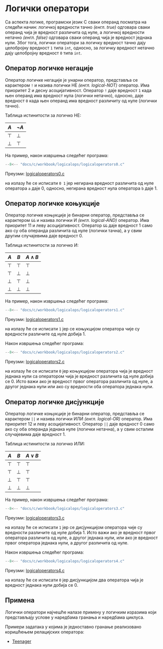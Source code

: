 # Логички оператори

Са аспекта логике, програмски језик C сваки операнд посматра на следећи начин:
логичкој вредности тачно *(енгл. true)* одговара сваки операнд чија је
вредност различита од нуле, а логичкој вредности нетачно *(енгл. false)*
одговара сваки операнд чија је вредност једнака нули. Због тога, логички
оператори за логичку вредност тачно дају целобројну вредност `1` типа `int`,
односно, за логичку вредност нетачно дају целобројну вредност `0` типа `int`.

## Оператор логичке негације

Оператор логичке негације је унарни оператор, представља се карактером `!` и
назива логички НЕ *(енгл. logical-NOT)* оператор. Има приоритет 2 и десну
асоцијативност. Оператор `!` даје вредност `1` када њен операнд има вредност
нула (логички нетачно), односно, даје вредност `0` када њен операнд има
вредност различиту од нуле (логички тачно).

Таблица истинитости за логичко НЕ:

| $A$    | $\neg A$ |
|--------|----------|
| $\top$ | $\bot$   |
| $\bot$ | $\top$   |

На пример, након извршења следећег програма:

```c
--8<-- "docs/c/workbook/logicalops/logicaloperators0.c"
```

Преузми: [logicaloperators0.c](workbook/logicalops/logicaloperators0.c)

на излазу ће се исписати `0 1` јер негирана вредност различита од нуле
оператора `a` даје $0$, односно, негирана вредност нула оператора `b` даје $1$.

## Оператор логичке коњукције

Оператор логичке коњукције је бинарни оператор, представља се карактером `&&` и
назива логички И *(енгл. logical-AND)* оператор. Има приоритет 11 и леву
асоцијативност. Оператор `&&` даје вредност $1$ само ако су оба операнда
различита од нуле (логички тачна), а у свим другим случајевима даје вредност
$0$.

Таблица истинитости за логичко И:

| $A$    |$B$     | $A \land B$ |
|--------|--------|-------------|
| $\top$ | $\top$ | $\top$      |
| $\top$ | $\bot$ | $\bot$      |
| $\bot$ | $\top$ | $\bot$      |
| $\bot$ | $\bot$ | $\bot$      |

На пример, након извршења следећег програма:

```c
--8<-- "docs/c/workbook/logicalops/logicaloperators1.c"
```

Преузми: [logicaloperators1.c](workbook/logicalops/logicaloperators1.c)

на излазу ће се исписати `1` јер се коњукцијом оператора чије су вредности
различите од нуле добија $1$.

Након извршења следећег програма:

```c
--8<-- "docs/c/workbook/logicalops/logicaloperators2.c"
```

Преузми: [logicaloperators2.c](workbook/logicalops/logicaloperators2.c)

на излазу ће се исписати `0` јер коњукцијом оператора чија је вредност једнака
нули са оператором чија је вредност различита од нуле добија се $0$. Исто важи
ако је вредност првог оператора различита од нуле, а другог једнака нули или
ако су вредности оба оператора једнака нули.

## Оператор логичке дисјункције

Оператор логичке коњукције је бинарни оператор, представља се карактером `||` и
назива логички ИЛИ *(енгл. logical-OR)* оператор. Има приоритет 12 и леву
асоцијативност. Оператор `||` даје вредност $0$ само ако су оба операнда
једнака нуле (логички нетачна), а у свим осталим случајевима даје вредност
$1$.

Таблица истинитости за логичко ИЛИ:

| $A$    |$B$     | $A \lor B$ |
|--------|--------|------------|
| $\top$ | $\top$ | $\top$     |
| $\top$ | $\bot$ | $\top$     |
| $\bot$ | $\top$ | $\top$     |
| $\bot$ | $\bot$ | $\bot$     |

На пример, након извршења следећег програма:

```c
--8<-- "docs/c/workbook/logicalops/logicaloperators3.c"
```

Преузми: [logicaloperators3.c](workbook/logicalops/logicaloperators3.c)

на излазу ће се исписати `1` јер се дисјункцијом оператора чије су вредности
различите од нуле добија $1$. Исто важи ако је вредност првог оператора
различита од нуле, а другог једнака нули, или ако је вредност првог оператора
једнака нули, а другог различита од нуле.

Након извршења следећег програма:

```c
--8<-- "docs/c/workbook/logicalops/logicaloperators4.c"
```

Преузми: [logicaloperators4.c](workbook/logicalops/logicaloperators4.c)

на излазу ће се исписати `0` јер дисјункцијом два оператора чија је вредност
једнака нули добија се $0$.

## Примена

Логички оператори најчешће налазе примену у логичким изразима који представљају
услове у наредбама гранања и наредбама циклуса.

Примери задатака у којима је једноставно гранање реализовано коришћењем
релацијских оператора:

- [Teenager](workbook/logicalops/teenager.md)
